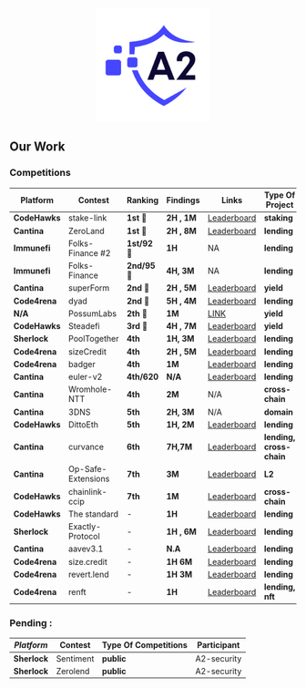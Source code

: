 <p align="center">
  <img src="A2.png" alt="A2 Security Logo" width="200"/>
</p>

## Our Work

###  Competitions 


| Platform   | Contest                | Ranking      | Findings   | Links                                                                                         | Type Of Project | Participant |
|------------|------------------------|--------------|------------|-----------------------------------------------------------------------------------------------|----------------------|-------------|
| **CodeHawks** | stake-link             | **1st** 🥇   | **2H , 1M** | [Leaderboard](https://www.codehawks.com/contests/clqf7mgla0001yeyfah59c674)                 | **staking**           | ElHaj       |
| **Cantina**  | ZeroLand               | **1st** 🥇   | **2H , 8M** | [Leaderboard](https://cantina.xyz/leaderboard/a83eaf73-9cbc-495f-8607-e55d4fdaf407)        | **lending**           | ElHaj       |
|**Immunefi**| Folks-Finance #2            | **1st/92** 🥇| **1H**     | NA                                                                                       | **lending**               |A2-security|
|**Immunefi**| Folks-Finance             | **2nd/95** 🥈| **4H, 3M**     | NA                                                                                       | **lending**               |A2-security|
| **Cantina**  | superForm              | **2nd** 🥈   | **2H , 5M** | [Leaderboard](https://cantina.xyz/leaderboard/2cd0b038-3e32-4db6-b488-0f85b6f0e49f)        | **yield**           | ElHaj       |
| **Code4rena**| dyad                   | **2nd** 🥈   | **5H , 4M** | [Leaderboard](https://code4rena.com/audits/2024-04-dyad#top)                                | **lending**           | Alix40      |
| **N/A**     | PossumLabs             | **2th** 🥈   | **1M**     | [LINK](https://github.com/shieldify-security/audits-portfolio/blob/main/reports/PossumLabs-V2-Security-Review.pdf) | **yield**          | ElHaj       |
| **CodeHawks** | Steadefi              | **3rd** 🥉   | **4H , 7M** | [Leaderboard](https://www.codehawks.com/contests/clo38mm260001la08daw5cbuf)                 | **yield**           | ElHaj       |
| **Sherlock** | PoolTogether           | **4th**     | **1H, 3M** | [Leaderboard](https://audits.sherlock.xyz/contests/225/leaderboard)                          | **lending**           | ElHaj       |
| **Code4rena**| sizeCredit             | **4th**     | **2H , 5M** | [Leaderboard](https://code4rena.com/audits/2024-06-size#top)                                | **lending**           | ElHaj       |
| **Code4rena**| badger                 | **4th**     | **1M**     | [Leaderboard](https://code4rena.com/audits/2024-06-ebtc-zap-router#top)                      | **lending**           | Alix40      |
| **Cantina**  | euler-v2               | **4th/620**     | **N/A**     | [Leaderboard](https://cantina.xyz/competitions/41306bb9-2bb8-4da6-95c3-66b85e11639f/leaderboard) | **lending**           | Alix40      |
| **Cantina**  | Wromhole-NTT           | **4th**     | **2M**     | N/A                                                                                           | **cross-chain**          | ElHaj       |
| **Cantina**  | 3DNS                   | **5th**     | **2H, 3M** | N/A                                                                                           | **domain**          | ElHaj       |
| **CodeHawks** | DittoEth              | **5th**     | **1H, 2M** | [Leaderboard](https://www.codehawks.com/contests/clm871gl00001mp081mzjdlwc)                 | **lending**           | ElHaj       |
| **Cantina**  | curvance               | **6th**     | **7H,7M**  | [Leaderboard](https://cantina.xyz/competitions/ac757733-81a4-43c7-8f49-17c5b135cdff/leaderboard) | **lending, cross-chain**           | Alix40      |
| **Cantina**  | Op-Safe-Extensions     | **7th**     | **3M**     | [Leaderboard](https://cantina.xyz/leaderboard/d47f8096-8858-437d-a9f5-2fe85ac9b95e)        | **L2**           | ElHaj      |
| **CodeHawks** | chainlink-ccip              | **7th**   | **1M** | [Leaderboard](https://www.codehawks.com/contests/clo38mm260001la08daw5cbuf)                 | **cross-chain**           | A2-security        |
| **CodeHawks** | The standard          | -            | **1H**     | [Leaderboard](https://www.codehawks.com/contests/clql6lvyu0001mnje1xpqcuvl)                 | **lending**           | ElHaj       |
| **Sherlock** | Exactly-Protocol       | -            | **1H , 6M**| [Leaderboard](https://audits.sherlock.xyz/contests/247/leaderboard)                          | **lending**           | ElHaj       |
| **Cantina**  | aavev3.1               | -            | **N.A**| [Leaderboard](https://cantina.xyz/competitions/5ffcedec-7e2e-4717-a3e4-e9041ca541c2/leaderboard) | **lending**           | Alix40      |
| **Code4rena**| size.credit            | -            | **1H 6M**     | [Leaderboard](https://code4rena.com/audits/2024-06-size#top)                                | **lending**           | Alix40      |
| **Code4rena**| revert.lend            | -            | **1H 3M**     | [Leaderboard](https://code4rena.com/audits/2024-03-revert-lend#top)                           | **lending**           | Alix40      |
| **Code4rena**| renft                  | -            | **1H**     | [Leaderboard](https://code4rena.com/audits/2024-01-renft#top)                                | **lending, nft**           | Alix40      |


   ###  Pending : 
  | *Platform*   | Contest               | Type Of Competitions | Participant |
  |------------|------------------------|----------------------|------------------------------------|
  | **Sherlock**| Sentiment        | **public**          | A2-security       |
  | **Sherlock**| Zerolend | **public**| A2-security|
